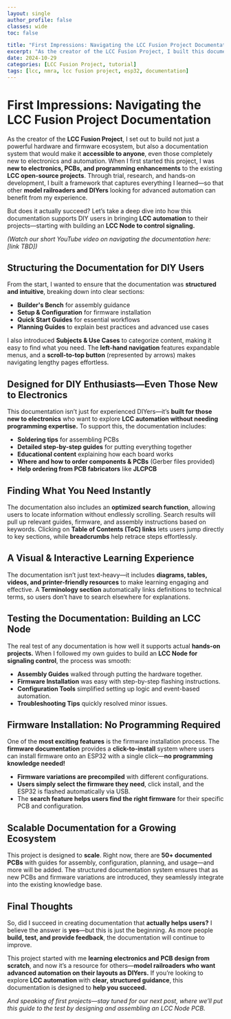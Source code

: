 ```yaml
---
layout: single
author_profile: false
classes: wide
toc: false

title: "First Impressions: Navigating the LCC Fusion Project Documentation"
excerpt: "As the creator of the LCC Fusion Project, I built this documentation to help model railroaders and DIYers explore LCC automation—even if they’re new to electronics, PCBs, and firmware. Here’s how it performs."
date: 2024-10-29
categories: [LCC Fusion Project, tutorial]
tags: [lcc, nmra, lcc fusion project, esp32, documentation]
---
```


# First Impressions: Navigating the LCC Fusion Project Documentation

As the creator of the **LCC Fusion Project**, I set out to build not just a powerful hardware and firmware ecosystem, but also a documentation system that would make it **accessible to anyone**, even those completely new to electronics and automation. When I first started this project, I was **new to electronics, PCBs, and programming enhancements** to the existing **LCC open-source projects**. Through trial, research, and hands-on development, I built a framework that captures everything I learned—so that other **model railroaders and DIYers** looking for advanced automation can benefit from my experience.

But does it actually succeed? Let’s take a deep dive into how this documentation supports DIY users in bringing **LCC automation** to their projects—starting with building an **LCC Node to control signaling.**

*(Watch our short YouTube video on navigating the documentation here: [link TBD])*

## Structuring the Documentation for DIY Users

From the start, I wanted to ensure that the documentation was **structured and intuitive**, breaking down into clear sections:
- **Builder's Bench** for assembly guidance
- **Setup & Configuration** for firmware installation
- **Quick Start Guides** for essential workflows
- **Planning Guides** to explain best practices and advanced use cases

I also introduced **Subjects & Use Cases** to categorize content, making it easy to find what you need. The **left-hand navigation** features expandable menus, and a **scroll-to-top button** (represented by arrows) makes navigating lengthy pages effortless.

## Designed for DIY Enthusiasts—Even Those New to Electronics

This documentation isn’t just for experienced DIYers—it’s **built for those new to electronics** who want to explore **LCC automation without needing programming expertise.** To support this, the documentation includes:
- **Soldering tips** for assembling PCBs
- **Detailed step-by-step guides** for putting everything together
- **Educational content** explaining how each board works
- **Where and how to order components & PCBs** (Gerber files provided)
- **Help ordering from PCB fabricators** like **JLCPCB**

## Finding What You Need Instantly

The documentation also includes an **optimized search function**, allowing users to locate information without endlessly scrolling. Search results will pull up relevant guides, firmware, and assembly instructions based on keywords. Clicking on **Table of Contents (ToC) links** lets users jump directly to key sections, while **breadcrumbs** help retrace steps effortlessly.

## A Visual & Interactive Learning Experience

The documentation isn’t just text-heavy—it includes **diagrams, tables, videos, and printer-friendly resources** to make learning engaging and effective. A **Terminology section** automatically links definitions to technical terms, so users don’t have to search elsewhere for explanations.

## Testing the Documentation: Building an LCC Node

The real test of any documentation is how well it supports actual **hands-on projects.** When I followed my own guides to build an **LCC Node for signaling control**, the process was smooth:

- **Assembly Guides** walked through putting the hardware together.
- **Firmware Installation** was easy with step-by-step flashing instructions.
- **Configuration Tools** simplified setting up logic and event-based automation.
- **Troubleshooting Tips** quickly resolved minor issues.

## Firmware Installation: No Programming Required

One of the **most exciting features** is the firmware installation process. The **firmware documentation** provides a **click-to-install** system where users can install firmware onto an ESP32 with a single click—**no programming knowledge needed!**

- **Firmware variations are precompiled** with different configurations.
- **Users simply select the firmware they need**, click install, and the ESP32 is flashed automatically via USB.
- The **search feature helps users find the right firmware** for their specific PCB and configuration.

## Scalable Documentation for a Growing Ecosystem

This project is designed to **scale**. Right now, there are **50+ documented PCBs** with guides for assembly, configuration, planning, and usage—and more will be added. The structured documentation system ensures that as new PCBs and firmware variations are introduced, they seamlessly integrate into the existing knowledge base.

## Final Thoughts

So, did I succeed in creating documentation that **actually helps users?** I believe the answer is **yes**—but this is just the beginning. As more people **build, test, and provide feedback**, the documentation will continue to improve.

This project started with me **learning electronics and PCB design from scratch**, and now it’s a resource for others—**model railroaders who want advanced automation on their layouts as DIYers.** If you’re looking to explore **LCC automation** with **clear, structured guidance**, this documentation is designed to **help you succeed.**

*And speaking of first projects—stay tuned for our next post, where we’ll put this guide to the test by designing and assembling an LCC Node PCB.*

